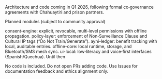 Architecture and code coming in Q1 2026, following formal co‑governance agreements with Chahuaytiri and prison partners.

Planned modules (subject to community approval)

consent-engine: explicit, revocable, multi‑level permissions with offline propagation.
policy-layer: enforcement of Non‑Surveillance Clause and Cultural IP tags (“Do Not Train/Generate”).
ayni-ledger: benefit tracking with local, auditable entries.
offline-core: local runtime, storage, and Bluetooth/SMS mesh sync.
ui-local: low‑literacy and voice‑first interfaces (Spanish/Quechua).
Until then

No code is included.
Do not open PRs adding code. Use Issues for documentation feedback and ethics alignment only.
